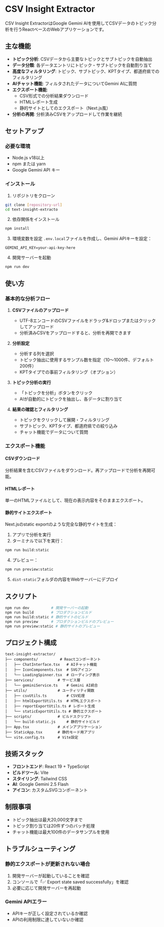 # CSV Insight Extractor

CSV Insight ExtractorはGoogle Gemini AIを使用してCSVデータのトピック分析を行うReactベースのWebアプリケーションです。

## 主な機能

- **トピック分析**: CSVデータから主要なトピックとサブトピックを自動抽出
- **データ分類**: 各データエントリにトピック・サブトピックを自動割り当て
- **高度なフィルタリング**: トピック、サブトピック、KPTタイプ、都道府県でのフィルタリング
- **AIチャット機能**: フィルタされたデータについてGemini AIに質問
- **エクスポート機能**: 
  - CSV形式での分析結果ダウンロード
  - HTMLレポート生成
  - 静的サイトとしてのエクスポート（Next.js風）
- **分析の再開**: 分析済みCSVをアップロードして作業を継続

## セットアップ

### 必要な環境

- Node.js v18以上
- npm または yarn
- Google Gemini API キー

### インストール

1. リポジトリをクローン
```bash
git clone [repository-url]
cd text-insight-extracto
```

2. 依存関係をインストール
```bash
npm install
```

3. 環境変数を設定
`.env.local`ファイルを作成し、Gemini APIキーを設定：
```
GEMINI_API_KEY=your-api-key-here
```

4. 開発サーバーを起動
```bash
npm run dev
```

## 使い方

### 基本的な分析フロー

1. **CSVファイルのアップロード**
   - UTF-8エンコードのCSVファイルをドラッグ&ドロップまたはクリックしてアップロード
   - 分析済みCSVをアップロードすると、分析を再開できます

2. **分析設定**
   - 分析する列を選択
   - トピック抽出に使用するサンプル数を指定（10〜1000件、デフォルト200件）
   - KPTタイプでの事前フィルタリング（オプション）

3. **トピック分析の実行**
   - 「トピックを分析」ボタンをクリック
   - AIが自動的にトピックを抽出し、各データに割り当て

4. **結果の確認とフィルタリング**
   - トピックをクリックして展開・フィルタリング
   - サブトピック、KPTタイプ、都道府県での絞り込み
   - チャット機能でデータについて質問

### エクスポート機能

#### CSVダウンロード
分析結果を含むCSVファイルをダウンロード。再アップロードで分析を再開可能。

#### HTMLレポート
単一のHTMLファイルとして、現在の表示内容をそのままエクスポート。

#### 静的サイトエクスポート
Next.jsのstatic exportのような完全な静的サイトを生成：

1. アプリで分析を実行
2. ターミナルで以下を実行：
```bash
npm run build:static
```
4. プレビュー：
```bash
npm run preview:static
```
5. `dist-static`フォルダの内容をWebサーバーにデプロイ

## スクリプト

```bash
npm run dev          # 開発サーバーの起動
npm run build        # プロダクションビルド
npm run build:static # 静的サイトのビルド
npm run preview      # プロダクションビルドのプレビュー
npm run preview:static # 静的サイトのプレビュー
```

## プロジェクト構成

```
text-insight-extractor/
├── components/          # Reactコンポーネント
│   ├── ChatInterface.tsx   # AIチャット機能
│   ├── IconComponents.tsx  # SVGアイコン
│   └── LoadingSpinner.tsx  # ローディング表示
├── services/           # サービス層
│   └── geminiService.ts    # Gemini AI統合
├── utils/              # ユーティリティ関数
│   ├── csvUtils.ts         # CSV処理
│   ├── htmlExportUtils.ts  # HTMLエクスポート
│   ├── reportExportUtils.ts # レポート生成
│   └── staticExportUtils.ts # 静的エクスポート
├── scripts/            # ビルドスクリプト
│   └── build-static.js     # 静的サイトビルド
├── App.tsx             # メインアプリケーション
├── StaticApp.tsx       # 静的モード用アプリ
└── vite.config.ts      # Vite設定
```

## 技術スタック

- **フロントエンド**: React 19 + TypeScript
- **ビルドツール**: Vite
- **スタイリング**: Tailwind CSS
- **AI**: Google Gemini 2.5 Flash
- **アイコン**: カスタムSVGコンポーネント

## 制限事項

- トピック抽出は最大20,000文字まで
- トピック割り当ては20件ずつのバッチ処理
- チャット機能は最大100件のデータサンプルを使用

## トラブルシューティング

### 静的エクスポートが更新されない場合
1. 開発サーバーが起動していることを確認
2. コンソールで「✅ Export state saved successfully」を確認
3. 必要に応じて開発サーバーを再起動

### Gemini APIエラー
- APIキーが正しく設定されているか確認
- APIの利用制限に達していないか確認
